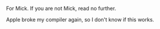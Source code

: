 
For Mick. If you are not Mick, read no further.

Apple broke my compiler again, so I don't know if this works.

